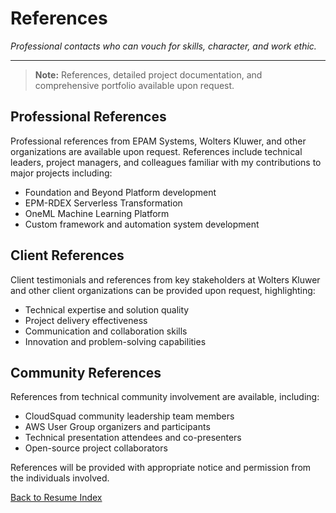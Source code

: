 # References

*Professional contacts who can vouch for skills, character, and work ethic.*

---

> **Note:** References, detailed project documentation, and comprehensive portfolio available upon request.

## Professional References

Professional references from EPAM Systems, Wolters Kluwer, and other organizations are available upon request. References include technical leaders, project managers, and colleagues familiar with my contributions to major projects including:

- Foundation and Beyond Platform development
- EPM-RDEX Serverless Transformation
- OneML Machine Learning Platform
- Custom framework and automation system development

## Client References

Client testimonials and references from key stakeholders at Wolters Kluwer and other client organizations can be provided upon request, highlighting:

- Technical expertise and solution quality
- Project delivery effectiveness
- Communication and collaboration skills
- Innovation and problem-solving capabilities

## Community References

References from technical community involvement are available, including:

- CloudSquad community leadership team members
- AWS User Group organizers and participants
- Technical presentation attendees and co-presenters
- Open-source project collaborators

References will be provided with appropriate notice and permission from the individuals involved.

[Back to Resume Index](../index.md)
